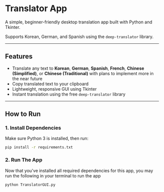 # Translator App

A simple, beginner-friendly desktop translation app built with Python and Tkinter.

Supports Korean, German, and Spanish using the `deep-translator` library.

---

## Features

- Translate any text to **Korean**, **German**, **Spanish**, **French**, **Chinese (Simplified)**, or **Chinese (Traditional)** with plans to implement more in the near future
- Copy translated text to your clipboard
- Lightweight, responsive GUI using Tkinter
- Instant translation using the free `deep-translator` library

---

## How to Run

### 1. Install Dependencies

Make sure Python 3 is installed, then run:

```bash
pip install -r requirements.txt
```

### 2. Run The App

Now that you've installed all required dependencies for this app, you may run the following in your terminal to run the app
```bash
python TranslatorGUI.py
```
